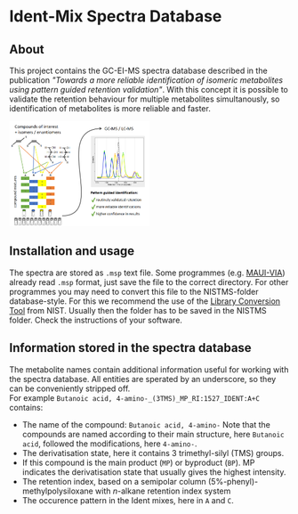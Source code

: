 # Ident-Mix Spectra Database

## About

This project contains the GC-EI-MS spectra database described in the publication _"Towards a more reliable identification of isomeric
metabolites using pattern guided retention validation"_. With this concept it is possible to validate the retention behaviour for multiple metabolites simultanously, so identification of metabolites is more reliable and faster.

<img src=abstract.png width = "50%">

## Installation and usage

The spectra are stored as `.msp` text file. Some programmes (e.g. [MAUI-VIA](https://www.frontiersin.org/articles/10.3389/fbioe.2014.00084/full])) already read `.msp` format, just save the file to the correct directory. 
For other programmes you may need to convert this file to the NISTMS-folder database-style. For this we recommend the use of the [Library Conversion Tool](https://chemdata.nist.gov/mass-spc/ms-search/Library_conversion_tool.html) from NIST.
Usually then the folder has to be saved in the NISTMS folder. Check the instructions of your software. 

## Information stored in the spectra database

The metabolite names contain additional information useful for working with the spectra database. All entities are sperated by an underscore, so they can be conveniently stripped off.    
For example `Butanoic acid, 4-amino-_(3TMS)_MP_RI:1527_IDENT:A+C` contains:
 * The name of the compound: `Butanoic acid, 4-amino-` Note that the compounds are named according to their main structure, here `Butanoic acid`, followed the modifications, here `4-amino-`.
 * The derivatisation state, here it contains 3 trimethyl-silyl (TMS) groups.
 * If this compound is the main product (`MP`) or byproduct (`BP`). MP indicates the derivatisation state that usually gives the highest intensity. 
 * The retention index, based on a semipolar column (5%-phenyl)-methylpolysiloxane with _n_-alkane retention index system
 * The occurence pattern in the Ident mixes, here in `A` and `C`.
